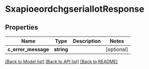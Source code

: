 # SxapioeordchgseriallotResponse

## Properties
Name | Type | Description | Notes
------------ | ------------- | ------------- | -------------
**c_error_message** | **string** |  | [optional] 

[[Back to Model list]](../README.md#documentation-for-models) [[Back to API list]](../README.md#documentation-for-api-endpoints) [[Back to README]](../README.md)


